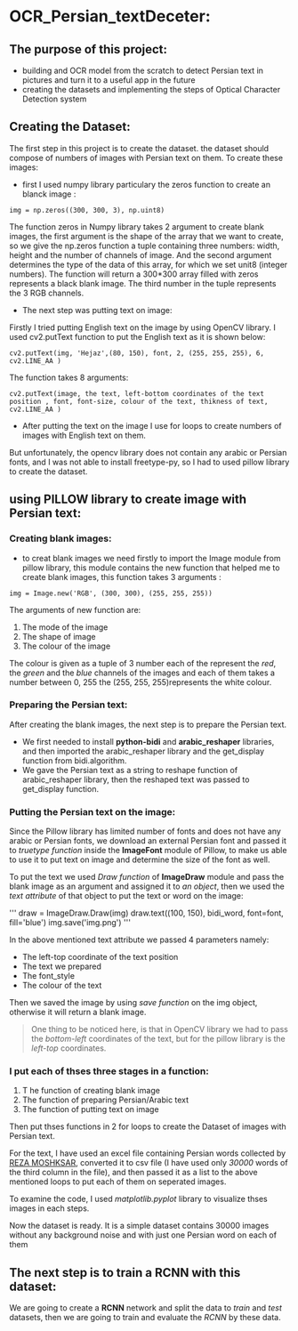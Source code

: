 # OCR_Persian_textDeceter:

## The purpose of this project:
* building and OCR model from the scratch to detect Persian text in pictures and turn it to a useful app in the future
* creating the datasets and implementing the steps of Optical Character Detection system


## Creating the Dataset:
The first step in this project is to create the dataset. the dataset should compose of numbers of images with Persian text on them. To create these images:


+ first I used numpy library particulary the zeros function to create an blanck image :

`img = np.zeros((300, 300, 3), np.uint8)`

The function zeros in Numpy library takes 2 argument to create blank images, the first argument is the shape of the array that we want to create, so we give the np.zeros function a  tuple containing three numbers: width, height and the number of channels of image. And the second argument determines the type of the data of this array, for which we set unit8 (integer numbers). The function will return a 300*300 array filled with zeros represents a black blank image. The third number in the tuple represents the 3 RGB channels.

+ The next step was putting text on image:


Firstly I tried putting English text on the image by using OpenCV library. I used cv2.putText function to put the English text as it is shown below:


`cv2.putText(img, 'Hejaz',(80, 150), font, 2, (255, 255, 255), 6, cv2.LINE_AA )`


The function takes 8 arguments:


`cv2.putText(image, the text, left-bottom coordinates of the text position , font, font-size, colour of the text, thikness of text, cv2.LINE_AA )`

+ After putting the text on the image I use for loops to create numbers of images with English text on them. 

But unfortunately, the opencv library does not contain any arabic or Persian fonts, and I was not able to install freetype-py, so I had to used pillow library to create the dataset.


## using PILLOW library to create image with Persian text:

### Creating blank images:

- to creat blank images we need firstly to import the Image module from pillow library, this module contains the new function that helped me to create blank images, this function takes 3 arguments :


`img = Image.new('RGB', (300, 300), (255, 255, 255))`


The arguments of new function are:
 
 1. The mode of the image
 2. The shape of image 
 3. The colour of the image 
     
The colour is given as a tuple of 3 number each of the represent the *red*, the *green* and the *blue* channels of the images and each of them takes a number between 0, 255
the (255, 255, 255)represents the white colour.


### Preparing the Persian text:
After creating the blank images, the next step is to prepare the Persian text.


  * We first needed to install **python-bidi** and __arabic_reshaper__ libraries, and then imported the arabic_reshaper library and the get_display function from bidi.algorithm. 
* We gave the Persian text as a string to reshape function of arabic_reshaper library, then the reshaped text was passed to get_display function.


### Putting the Persian text on the image:
Since the Pillow library has limited number of fonts and does not have any arabic or Persian fonts, we download an external Persian font and passed it to *truetype function* inside the **ImageFont** module of Pillow, to make us able to use it to put text on image and determine the size of the font as well.


To put the text we used *Draw function* of **ImageDraw** module and pass the blank image as an argument and assigned it to *an object*, then we used the *text attribute* of that object to put the text or word on the image:

'''
draw = ImageDraw.Draw(img)
draw.text((100, 150), bidi_word, font=font, fill='blue')
img.save('img.png')
'''
       

In the above mentioned text attribute we passed 4 parameters namely:


- The left-top coordinate of the text position 
- The text we prepared 
- The font_style 
- The colour of the text


Then we saved the image by using *save function* on the img object, otherwise it will return a blank image. 


> One thing to be noticed here, is that in OpenCV library we had to pass the *bottom-left* coordinates of the text, but for the pillow library is the *left-top* coordinates.

### I put each of thses three stages in a function: 
 1. T he function of creating blank image
 2. The function of preparing Persian/Arabic text
 3. The function of putting text on image

Then put thses functions in 2 for loops to create the Dataset of images with Persian text.


For the text, I have used an excel file containing Persian words collected by [REZA MOSHKSAR](https://groups.google.com/forum/#!topic/persian-computing/qM5NxAr344M), converted it to csv file (I have used only *30000* words of the third column in the file), and then passed it as a list to the above mentioned loops to put each of them on seperated images.


To examine the code, I used *matplotlib.pyplot* library to visualize thses images in each steps.


Now the dataset is ready. It is a simple dataset contains 30000 images without any background noise and with just one Persian word on each of them


## The next step is to train a RCNN with this dataset:

We are going to create a **RCNN** network and split the data to *train* and _test_ datasets, then we are going to train and evaluate the *RCNN* by these data.

